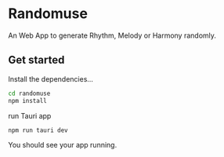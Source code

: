 # Randomuse

An Web App to generate Rhythm, Melody or Harmony randomly.

## Get started

Install the dependencies...

```bash
cd randomuse
npm install
```

run Tauri app

```bash
npm run tauri dev
```

You should see your app running.

